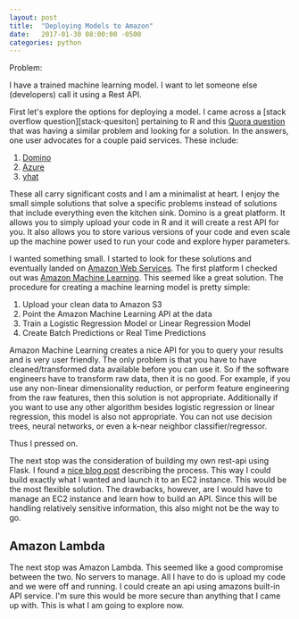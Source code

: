 ```yaml
---
layout: post
title:  "Deploying Models to Amazon"
date:   2017-01-30 08:00:00 -0500
categories: python
---
```



Problem:

I have a trained machine learning model. I want to let someone else (developers) call it using a Rest API.

First let's explore the options for deploying a model. I came across a [stack overflow question][stack-quesiton] pertaining to R and this [Quora question][quora-python] that was having a similar problem and looking for a solution. In the answers, one user advocates for a couple paid services. These include:

  1. [Domino](domino)
  2. [Azure](azure)
  3. [yhat](yhat)

These all carry significant costs and I am a minimalist at heart. I enjoy the small simple solutions that solve a specific problems instead of solutions that include everything even the kitchen sink. Domino is a great platform. It allows you to simply upload your code in R and it will create a rest API for you. It also allows you to store various versions of your code and even scale up the machine power used to run your code and explore hyper parameters.

I wanted something small. I started to look for these solutions and eventually landed on [Amazon Web Services](aws). The first platform I checked out was [Amazon Machine Learning](amazon-learning). This seemed like a great solution. The procedure for creating a machine learning model is pretty simple:

1. Upload your clean data to Amazon S3
2. Point the Amazon Machine Learning API at the data
3. Train a Logistic Regression Model or Linear Regression Model
4. Create Batch Predictions or Real Time Predictions

Amazon Machine Learning creates a nice API for you to query your results and is very user friendly. The only problem is that you have to have cleaned/transformed data available before you can use it. So if the software engineers have to transform raw data, then it is no good. For example, if you use any non-linear dimensionality reduction, or perform feature engineering from the raw features, then this solution is not appropriate. Additionally if you want to use any other algorithm besides logistic regression or linear regression, this model is also not appropriate. You can not use decision trees, neural networks, or even a k-near neighbor classifier/regressor.

Thus I pressed on.

The next stop was the consideration of building my own rest-api using Flask. I found a [nice blog post](flask-api-post) describing the process. This way I could build exactly what I wanted and launch it to an EC2 instance. This would be the most flexible solution. The drawbacks, however, are I would have to manage an EC2 instance and learn how to build an API. Since this will be handling relatively sensitive information, this also might not be the way to go.


## Amazon Lambda

The next stop was Amazon Lambda. This seemed like a good compromise between the two. No servers to manage. All I have to do is upload my code and we were off and running. I could create an api using amazons built-in API service. I'm sure this would be more secure than anything that I came up with. This is what I am going to explore now.




[scikit-lambda]: https://serverlesscode.com/post/scikitlearn-with-amazon-linux-container/
[cloud-academy]: https://github.com/cloudacademy/sentiment-analysis-aws-lambda
[cloud-academy-youtube]: https://www.youtube.com/watch?v=fdIDn3hr27k
[quora-python]: https://www.quora.com/What-is-the-best-way-to-deploy-a-scikit-learn-machine-learning-model-on-AWS

